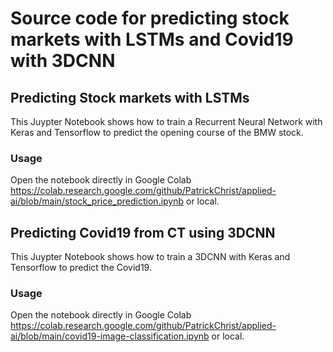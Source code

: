 # Source code for predicting stock markets with LSTMs and Covid19 with 3DCNN
## Predicting Stock markets with LSTMs
This Juypter Notebook shows how to train a Recurrent Neural Network with Keras and Tensorflow to predict the opening course of the BMW stock.
### Usage
Open the notebook directly in Google Colab https://colab.research.google.com/github/PatrickChrist/applied-ai/blob/main/stock_price_prediction.ipynb or local.
## Predicting Covid19 from CT using 3DCNN
This Juypter Notebook shows how to train a 3DCNN with Keras and Tensorflow to predict the Covid19.
### Usage
Open the notebook directly in Google Colab https://colab.research.google.com/github/PatrickChrist/applied-ai/blob/main/covid19-image-classification.ipynb or local.
